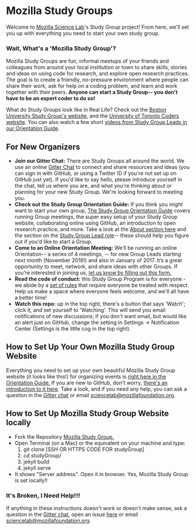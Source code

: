 # Mozilla Study Groups

Welcome to [Mozilla Science Lab](https://www.mozillascience.org/)'s Study Group project! From here, we'll set you up with everything you need to start your own study group.

### Wait, What's a 'Mozilla Study Group'?

Mozilla Study Groups are fun, informal meetups of your friends and colleagues from around your local institution or town to share skills, stories and ideas on using code for research, and explore open research practices. The goal is to create a friendly, no-pressure environment where people can share their work, ask for help on a coding problem, and learn and work together with their peers. **Anyone can start a Study Group-- you don't have to be an expert coder to do so!**

What do Study Groups look like in Real Life? Check out the [Boston University Study Group's website](http://study.bu.edu/), and the [University of Toronto Coders website](https://uoftcoders.github.io/studyGroup/). You can also watch a few short [videos from Study Group Leads in our Orientation Guide](https://mozillascience.github.io/study-group-orientation/1-about-study-groups.html). 


## For New Organizers
* **Join our Gitter Chat:** There are Study Groups all around the world. We use an online [Gitter Chat](https://gitter.im/mozillascience/studyGroup) to connect and share resources and ideas (you can sign in with GitHub, or using a Twitter ID if you're not set up on GitHub just yet). If you'd like to say hello, please introduce yourself in the chat, tell us where you are, and what you're thinking about or planning for your new Study Group. We're looking forward to meeting you. 
* **Check out the Study Group Orientation Guide:**  If you think you might want to start your own group, [The Study Group Orientation Guide](https://mozillascience.github.io/study-group-orientation/index.html) covers running Group meetings, the super easy setup of your Study Group website, collaborating online using GitHub, an introduction to open research practice, and more. Take a look at the [About section here](https://mozillascience.github.io/study-group-orientation/1-about-study-groups.html) and the section on the [Study Group Lead role](https://mozillascience.github.io/study-group-orientation/1.1-lead-role.html)-- these should help you figure out if you'd like to start a Group.  
* **Come to an Online Orientation Meeting:** We’ll be running an online Orientation-- a series of 4 meetings, -- for new Group Leads starting next month (November 2016!) and also in January of 2017. It’s a great opportunity to meet, network, and share ideas with other Groups.  If you’re interested in joining us, [let us know by filling out this form.](https://docs.google.com/a/mozillafoundation.org/forms/d/e/1FAIpQLSdtKqAMQnKri-0xLx4hD_fpb000n9czsQd4oo9B2JUgtuIVlg/viewform?c=0&w=1)
* **Read the code of conduct:** this Study Group Program is for everyone - we abide by a [set of rules](https://www.mozillascience.org/code-of-conduct/) that require everyone be treated with respect. Help us make a space where everyone feels welcome, and we'll all have a better time!
* **Watch this repo:** up in the top right, there's a button that says 'Watch'; click it, and set yourself to 'Watching'. This will send you email notifications of new discussions; if you don't want email, but would like an alert just on GitHub, change the setting in Settings -> Notification Center (Settings is the little cog in the top right).
 
## How to Set Up Your Own Mozilla Study Group Website

Everything you need to set up your own beautiful Mozilla Study Group website (it looks like this!) for organizing events is [right here in the Orientation Guide.](https://mozillascience.github.io/study-group-orientation/3.3-get-online.html) If you are new to GitHub, don't worry, [there's an introduction to it here](https://mozillascience.github.io/study-group-orientation/3.1-collab-vers-github.html). Take a look, and if you need any help, you can ask a question in the [Gitter chat](https://gitter.im/mozillascience/studyGroup) or email sciencelab@mozillafoundation.org.

## How to Set Up Mozilla Study Group Website locally

* Fork the Repository [Mozilla Study Group.](https://github.com/mozillascience/studyGroup)
* Open Terminal (on a Mac) or the equivalent on your machine and type:
	1. git clone [SSH OR HTTPS CODE FOR studyGroup]
	2. cd studyGroup/
	3. jekyll build
	4. jekyll serve
* It shows "Server address". Open it in browser. Yes, Mozilla Study Group is set locally!!

### It's Broken, I Need Help!!!

If anything in these instructions doesn't work or doesn't make sense, ask a question in the [Gitter chat](https://gitter.im/mozillascience/studyGroup), open an issue [here](https://github.com/mozillascience/studyGroup/issues) or email sciencelab@mozillafoundation.org.





